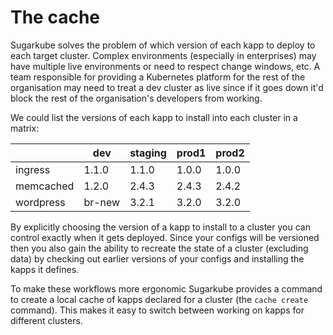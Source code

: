 # The cache
Sugarkube solves the problem of which version of each kapp to deploy to each target cluster. Complex environments (especially in enterprises) may have multiple live environments or need to respect change windows, etc. A team responsible for providing a Kubernetes platform for the rest of the organisation may need to treat a dev cluster as live since if it goes down it'd block the rest of the organisation's developers from working. 

We could list the versions of each kapp to install into each cluster in a matrix:

|           | dev    | staging | prod1 | prod2 |
|-----------|--------|---------|-------|-------|
| ingress   | 1.1.0  | 1.1.0   | 1.0.0 | 1.0.0 |
| memcached | 1.2.0  | 2.4.3   | 2.4.3 | 2.4.2 |
| wordpress | br-new | 3.2.1   | 3.2.0 | 3.2.0 |


By explicitly choosing the version of a kapp to install to a cluster you can control exactly when it gets deployed. Since your configs will be versioned then you also gain the ability to recreate the state of a cluster (excluding data) by checking out earlier versions of your configs and installing the kapps it defines.

To make these workflows more ergonomic Sugarkube provides a command to create a local cache of kapps declared for a cluster (the `cache create` command). This makes it easy to switch between working on kapps for different clusters. 